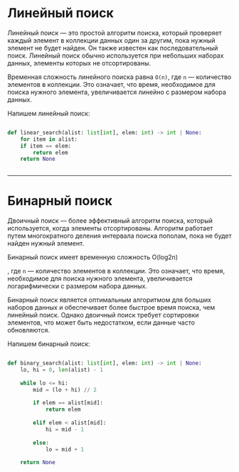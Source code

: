 
# Линейный поиск

Линейный поиск — это простой алгоритм поиска, который проверяет каждый элемент в коллекции данных один за другим, пока нужный элемент не будет найден. Он также известен как последовательный поиск. Линейный поиск обычно используется при небольших наборах данных, элементы которых не отсортированы.

Временная сложность линейного поиска равна `O(n)`, где `n` — количество элементов в коллекции. Это означает, что время, необходимое для поиска нужного элемента, увеличивается линейно с размером набора данных.

Напишем линейный поиск:

```python

def linear_search(alist: list[int], elem: int) -> int | None:
	for item in alist:
	if item == elem:
		return elem
	return None
	
```


---

# Бинарный поиск

Двоичный поиск — более эффективный алгоритм поиска, который используется, когда элементы отсортированы. Алгоритм работает путем многократного деления интервала поиска пополам, пока не будет найден нужный элемент.

Бинарный поиск имеет временную сложность O(log2n)

, где `n` — количество элементов в коллекции. Это означает, что время, необходимое для поиска нужного элемента, увеличивается логарифмически с размером набора данных.

Бинарный поиск является оптимальным алгоритмом для больших наборов данных и обеспечивает более быстрое время поиска, чем линейный поиск. Однако двоичный поиск требует сортировки элементов, что может быть недостатком, если данные часто обновляются.

Напишем бинарный поиск:

```python

def binary_search(alist: list[int], elem: int) -> int | None:
	lo, hi = 0, len(alist) - 1
	
	while lo <= hi:
		mid = (lo + hi) // 2
		
		if elem == alist[mid]:
			return elem
			
		elif elem < alist[mid]:
			hi = mid - 1
			
		else:
			lo = mid + 1
			
	return None
	
```